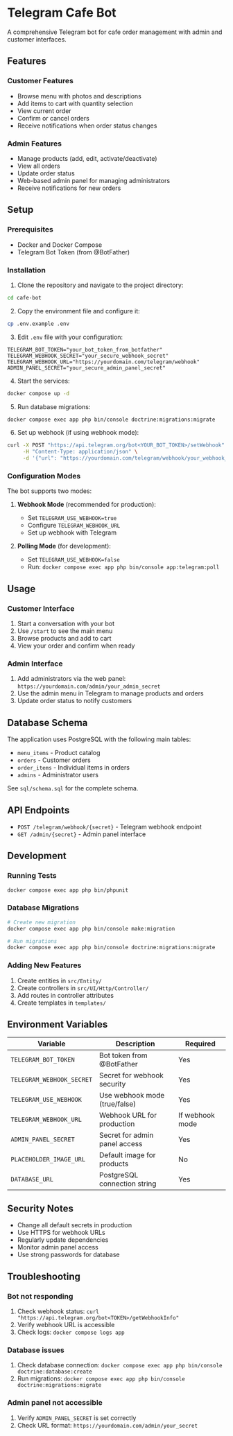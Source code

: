 # Telegram Cafe Bot

A comprehensive Telegram bot for cafe order management with admin and customer interfaces.

## Features

### Customer Features
- Browse menu with photos and descriptions
- Add items to cart with quantity selection
- View current order
- Confirm or cancel orders
- Receive notifications when order status changes

### Admin Features
- Manage products (add, edit, activate/deactivate)
- View all orders
- Update order status
- Web-based admin panel for managing administrators
- Receive notifications for new orders

## Setup

### Prerequisites
- Docker and Docker Compose
- Telegram Bot Token (from @BotFather)

### Installation

1. Clone the repository and navigate to the project directory:
```bash
cd cafe-bot
```

2. Copy the environment file and configure it:
```bash
cp .env.example .env
```

3. Edit `.env` file with your configuration:
```env
TELEGRAM_BOT_TOKEN="your_bot_token_from_botfather"
TELEGRAM_WEBHOOK_SECRET="your_secure_webhook_secret"
TELEGRAM_WEBHOOK_URL="https://yourdomain.com/telegram/webhook"
ADMIN_PANEL_SECRET="your_secure_admin_panel_secret"
```

4. Start the services:
```bash
docker compose up -d
```

5. Run database migrations:
```bash
docker compose exec app php bin/console doctrine:migrations:migrate
```

6. Set up webhook (if using webhook mode):
```bash
curl -X POST "https://api.telegram.org/bot<YOUR_BOT_TOKEN>/setWebhook" \
     -H "Content-Type: application/json" \
     -d '{"url": "https://yourdomain.com/telegram/webhook/your_webhook_secret"}'
```

### Configuration Modes

The bot supports two modes:

1. **Webhook Mode** (recommended for production):
   - Set `TELEGRAM_USE_WEBHOOK=true`
   - Configure `TELEGRAM_WEBHOOK_URL`
   - Set up webhook with Telegram

2. **Polling Mode** (for development):
   - Set `TELEGRAM_USE_WEBHOOK=false`
   - Run: `docker compose exec app php bin/console app:telegram:poll`

## Usage

### Customer Interface
1. Start a conversation with your bot
2. Use `/start` to see the main menu
3. Browse products and add to cart
4. View your order and confirm when ready

### Admin Interface
1. Add administrators via the web panel: `https://yourdomain.com/admin/your_admin_secret`
2. Use the admin menu in Telegram to manage products and orders
3. Update order status to notify customers

## Database Schema

The application uses PostgreSQL with the following main tables:
- `menu_items` - Product catalog
- `orders` - Customer orders
- `order_items` - Individual items in orders
- `admins` - Administrator users

See `sql/schema.sql` for the complete schema.

## API Endpoints

- `POST /telegram/webhook/{secret}` - Telegram webhook endpoint
- `GET /admin/{secret}` - Admin panel interface

## Development

### Running Tests
```bash
docker compose exec app php bin/phpunit
```

### Database Migrations
```bash
# Create new migration
docker compose exec app php bin/console make:migration

# Run migrations
docker compose exec app php bin/console doctrine:migrations:migrate
```

### Adding New Features
1. Create entities in `src/Entity/`
2. Create controllers in `src/UI/Http/Controller/`
3. Add routes in controller attributes
4. Create templates in `templates/`

## Environment Variables

| Variable | Description | Required |
|----------|-------------|----------|
| `TELEGRAM_BOT_TOKEN` | Bot token from @BotFather | Yes |
| `TELEGRAM_WEBHOOK_SECRET` | Secret for webhook security | Yes |
| `TELEGRAM_USE_WEBHOOK` | Use webhook mode (true/false) | Yes |
| `TELEGRAM_WEBHOOK_URL` | Webhook URL for production | If webhook mode |
| `ADMIN_PANEL_SECRET` | Secret for admin panel access | Yes |
| `PLACEHOLDER_IMAGE_URL` | Default image for products | No |
| `DATABASE_URL` | PostgreSQL connection string | Yes |

## Security Notes

- Change all default secrets in production
- Use HTTPS for webhook URLs
- Regularly update dependencies
- Monitor admin panel access
- Use strong passwords for database

## Troubleshooting

### Bot not responding
1. Check webhook status: `curl "https://api.telegram.org/bot<TOKEN>/getWebhookInfo"`
2. Verify webhook URL is accessible
3. Check logs: `docker compose logs app`

### Database issues
1. Check database connection: `docker compose exec app php bin/console doctrine:database:create`
2. Run migrations: `docker compose exec app php bin/console doctrine:migrations:migrate`

### Admin panel not accessible
1. Verify `ADMIN_PANEL_SECRET` is set correctly
2. Check URL format: `https://yourdomain.com/admin/your_secret`
